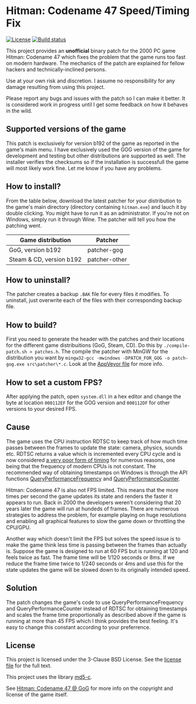 # Hitman: Codename 47 Speed/Timing Fix

[![License](https://img.shields.io/badge/License-BSD_3--Clause-blue.svg)](https://opensource.org/licenses/BSD-3-Clause)
[![Build status](https://ci.appveyor.com/api/projects/status/s96nc560pf8pjdd2?svg=true)](https://ci.appveyor.com/project/MIvanchev/hitmanc47timingfix)

This project provides an **unofficial** binary patch for the 2000 PC game Hitman:
Codename 47 which fixes the problem that the game runs too fast on modern
hardware. The mechanics of the patch are explained for fellow hackers and
technically-inclined persons.

Use at your own risk and discretion. I assume no responsibility for any damage
resulting from using this project.

Please report any bugs and issues with the patch so I can make it better. It
is considered work in progress until I get some feedback on how it behaves in
the wild.

## Supported versions of the game

This patch is exclusively for version b192 of the game as reported in the game's
main menu. I have exclusively used the GOG version of the game for development
and testing but other distributions are supported as well. The installer
verifies the checksums so if the installation is successfull the game will most
likely work fine. Let me know if you have any problems.

## How to install?

From the table below, download the latest patcher for your distribution to
the game's main directory (directory containing `hitman.exe`)
and lauch it by double clicking. You might have to run it as an administrator.
If you're not on Windows, simply run it through Wine. The patcher will tell you
how the patching went.

| Game distribution | Patcher |
| ----------------- | ------- |
| GoG, version b192 | patcher-gog |
| Steam & CD, version b192 | patcher-other |

## How to uninstall?

The patcher creates a backup `.BAK` file for every files it modifies. To
uninstall, just overwrite each of the files with their corresponding backup
file.

## How to build?

First you need to generate the header with the patches and their locations for
the different game distribuitions (GoG, Steam, CD). Do this by
`./compile-patch.sh > patches.h`. The compile the patcher with MinGW for the
distribution you want by
`mingw32-gcc -mwindows -DPATCH_FOR_GOG -o patch-gog.exe src\patcher\*.c`.
Look at the
[AppVeyor file](https://raw.githubusercontent.com/MIvanchev/HitmanC47TimingFix/main/appveyor.yml)
for more info.

## How to set a custom FPS?

After applying the patch, open `system.dll` in a hex editor and change the byte
at location `000112EF` for the GOG version and `000112DF` for other versions
to your desired FPS.

## Cause

The game uses the CPU instruction RDTSC to keep track of how much time passes
between the frames to update the state: camera, physics, sounds etc. RDTSC
returns a value which is incremented every CPU cycle and is now considered
[a very poor form of timing](https://learn.microsoft.com/en-us/windows/win32/dxtecharts/game-timing-and-multicore-processors)
for numerous reasons, one being that the frequency of modern CPUs is not
constant. The recommended way of obtaining timestamps on Windows is through the
API functions [QueryPerformanceFrequency](https://learn.microsoft.com/en-us/windows/win32/api/profileapi/nf-profileapi-queryperformancefrequency)
and [QueryPerformanceCounter](https://learn.microsoft.com/en-us/windows/win32/api/profileapi/nf-profileapi-queryperformancecounter).

Hitman: Codename 47 is also not FPS limited. This means that the more times per
second the game updates its state and renders the faster it appears to run.
Back in 2000 the developers weren't considering that 20 years later the game
will run at hundeds of frames. There are numerous strategies to address the
problem, for example playing on huge resolutions and enabling all graphical
features to slow the game down or throttling the CPU/GPU.

Another way which doesn't limit the FPS but solves the speed issue
is to make the game think less time is passing between the frames than actually
is. Suppose the game is designed to run at 60 FPS but is running at 120 and
feels twice as fast. The frame time will be 1/120 seconds or 8ms. If we reduce
the frame time twice to 1/240 seconds or 4ms and use this for the state updates
the game will be slowed down to its originally intended speed.

## Solution

The patch changes the game's code to use QueryPerformanceFrequency and 
QueryPerformanceCounter instead of RDTSC for obtaining timestamps and scales
the frame time proportionally as described above if the game is running at more
than 45 FPS which I think provides the best feeling. It's easy to change this
constant according to your preferrence. 

## License

This project is licensed under the 3-Clause BSD License. See the
[license file](LICENSE) for the full text.

This project uses the library [md5-c](https://github.com/Zunawe/md5-c).

See [Hitman: Codename 47 @ GoG](https://www.gog.com/en/game/hitman_codename_47)
for more info on the copyright and license of the game itself.
